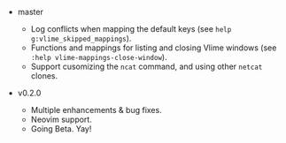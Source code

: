 * master
    * Log conflicts when mapping the default keys (see
      `help g:vlime_skipped_mappings`).
    * Functions and mappings for listing and closing Vlime windows (see
      `:help vlime-mappings-close-window`).
    * Support cusomizing the `ncat` command, and using other `netcat` clones.

* v0.2.0
    * Multiple enhancements & bug fixes.
    * Neovim support.
    * Going Beta. Yay!
